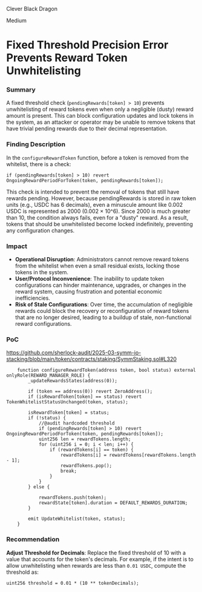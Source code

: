 Clever Black Dragon

Medium

# Fixed Threshold Precision Error Prevents Reward Token Unwhitelisting

### Summary
A fixed threshold check (`pendingRewards[token] > 10`) prevents unwhitelisting of reward tokens even when only a negligible (dusty) reward amount is present. This can block configuration updates and lock tokens in the system, as an attacker or operator may be unable to remove tokens that have trivial pending rewards due to their decimal representation.

### Finding Description
In the `configureRewardToken` function, before a token is removed from the whitelist, there is a check:

```solidity
if (pendingRewards[token] > 10) revert OngoingRewardPeriodForToken(token, pendingRewards[token]);
```
This check is intended to prevent the removal of tokens that still have rewards pending. However, because pendingRewards is stored in raw token units (e.g., USDC has 6 decimals), even a minuscule amount like 0.002 USDC is represented as 2000 (0.002 × 10^6). Since 2000 is much greater than 10, the condition always fails, even for a "dusty" reward. As a result, tokens that should be unwhitelisted become locked indefinitely, preventing any configuration changes.

### Impact
- **Operational Disruption**: Administrators cannot remove reward tokens from the whitelist when even a small residual exists, locking those tokens in the system.
- **User/Protocol Inconvenience**: The inability to update token configurations can hinder maintenance, upgrades, or changes in the reward system, causing frustration and potential economic inefficiencies.
- **Risk of Stale Configurations**: Over time, the accumulation of negligible rewards could block the recovery or reconfiguration of reward tokens that are no longer desired, leading to a buildup of stale, non-functional reward configurations.
### PoC
https://github.com/sherlock-audit/2025-03-symm-io-stacking/blob/main/token/contracts/staking/SymmStaking.sol#L320
```solidity
	function configureRewardToken(address token, bool status) external onlyRole(REWARD_MANAGER_ROLE) {
		_updateRewardsStates(address(0));

		if (token == address(0)) revert ZeroAddress();
		if (isRewardToken[token] == status) revert TokenWhitelistStatusUnchanged(token, status);

		isRewardToken[token] = status;
		if (!status) {
			//@audit hardcoded threshold
			if (pendingRewards[token] > 10) revert OngoingRewardPeriodForToken(token, pendingRewards[token]);
			uint256 len = rewardTokens.length;
			for (uint256 i = 0; i < len; i++) {
				if (rewardTokens[i] == token) {
					rewardTokens[i] = rewardTokens[rewardTokens.length - 1];
					rewardTokens.pop();
					break;
				}
			}
		} else {
	
			rewardTokens.push(token);
			rewardState[token].duration = DEFAULT_REWARDS_DURATION;
		}

		emit UpdateWhitelist(token, status);
	}
```
### Recommendation
**Adjust Threshold for Decimals**:
Replace the fixed threshold of 10 with a value that accounts for the token's decimals. For example, if the intent is to allow unwhitelisting when rewards are less than `0.01 USDC`, compute the threshold as:
```solidity
uint256 threshold = 0.01 * (10 ** tokenDecimals);
```
